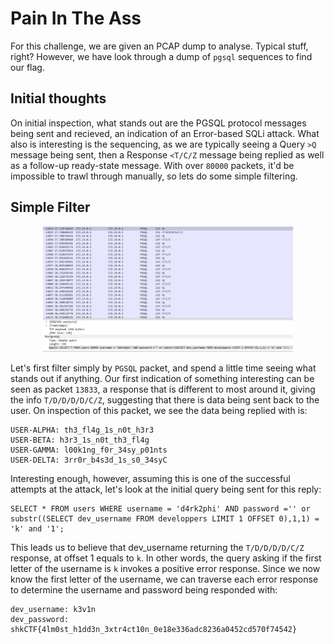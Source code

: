 # Pain In The Ass
For this challenge, we are given an PCAP dump to analyse. Typical stuff, right? However, we have look through a dump of `pgsql` sequences to find our flag.
## Initial thoughts
On initial inspection, what stands out are the PGSQL protocol messages being sent and recieved, an indication of an Error-based SQLi attack. What also is interesting is the sequencing, as we are typically seeing a Query `>Q` message being sent, then a Response `<T/C/Z` message being replied as well as a follow-up ready-state message. With over `80000` packets, it'd be impossible to trawl through manually, so lets do some simple filtering.
## Simple Filter
<p align="center">
<img src="../images/pa1n_wireshark.png" width="400">
</p>

Let's first filter simply by `PGSQL` packet, and spend a little time seeing what stands out if anything. Our first indication of something interesting can be seen as packet `13833`, a response that is different to most around it, giving the info `T/D/D/D/D/C/Z`, suggesting that there is data being sent back to the user. On inspection of this packet, we see the data being replied with is:
```
USER-ALPHA: th3_fl4g_1s_n0t_h3r3	
USER-BETA: h3r3_1s_n0t_th3_fl4g
USER-GAMMA: l00k1ng_f0r_34sy_p01nts
USER-DELTA: 3rr0r_b4s3d_1s_s0_34syC
```
Interesting enough, however, assuming this is one of the successful attempts at the attack, let's look at the initial query being sent for this reply:
```
SELECT * FROM users WHERE username = 'd4rk2phi' AND password ='' or substr((SELECT dev_username FROM developpers LIMIT 1 OFFSET 0),1,1) = 'k' and '1';
```
This leads us to believe that dev_username returning the `T/D/D/D/D/C/Z` response, at offset 1 equals to `k`. In other words, the query asking if the first letter of the username is `k` invokes a positive error response. Since we now know the first letter of the username, we can traverse each error response to determine the username and password being responded with:
```
dev_username: k3v1n
dev_password: shkCTF{4lm0st_h1dd3n_3xtr4ct10n_0e18e336adc8236a0452cd570f74542}
```
